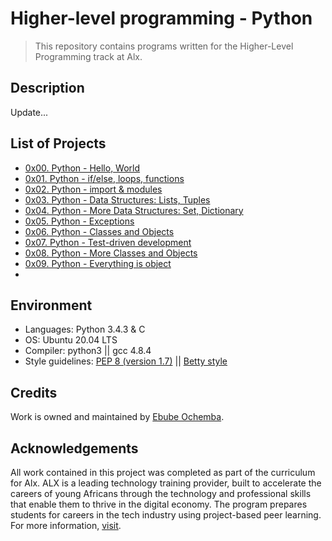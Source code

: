 # Higher-level programming - Python

> This repository contains programs written for the Higher-Level Programming track at Alx.

## Description

Update...

## List of Projects

- [0x00. Python - Hello, World](https://github.com/Ebube-Ochemba/alx-higher_level_programming/tree/master/0x00-python-hello_world)
- [0x01. Python - if/else, loops, functions](https://github.com/Ebube-Ochemba/alx-higher_level_programming/tree/master/0x01-python-if_else_loops_functions)
- [0x02. Python - import & modules](https://github.com/Ebube-Ochemba/alx-higher_level_programming/tree/master/0x02-python-import_modules)
- [0x03. Python - Data Structures: Lists, Tuples](https://github.com/Ebube-Ochemba/alx-higher_level_programming/tree/master/0x03-python-data_structures)
- [0x04. Python - More Data Structures: Set, Dictionary](https://github.com/Ebube-Ochemba/alx-higher_level_programming/tree/master/0x04-python-more_data_structures)
- [0x05. Python - Exceptions](https://github.com/Ebube-Ochemba/alx-higher_level_programming/tree/master/0x05-python-exceptions)
- [0x06. Python - Classes and Objects](https://github.com/Ebube-Ochemba/alx-higher_level_programming/tree/master/0x06-python-classes)
- [0x07. Python - Test-driven development](https://github.com/Ebube-Ochemba/alx-higher_level_programming/tree/master/0x07-python-test_driven_development)
- [0x08. Python - More Classes and Objects](https://github.com/Ebube-Ochemba/alx-higher_level_programming/tree/master/0x08-python-more_classes)
- [0x09. Python - Everything is object](https://github.com/Ebube-Ochemba/alx-higher_level_programming/tree/master/0x09-python-everything_is_object)
- [](https://github.com/Ebube-Ochemba/alx-higher_level_programming/tree/master/)

## Environment

- Languages: Python 3.4.3 & C
- OS: Ubuntu 20.04 LTS
- Compiler: python3 ||  gcc 4.8.4
- Style guidelines: [PEP 8 (version 1.7)](https://peps.python.org/pep-0008/) || [Betty style](https://github.com/holbertonschool/Betty/wiki)

## Credits

Work is owned and maintained by [Ebube Ochemba](https://twitter.com/ebube116).

## Acknowledgements

All work contained in this project was completed as part of the curriculum for Alx. ALX is a leading technology training provider, built to accelerate the careers of young Africans through the technology and professional skills that enable them to thrive in the digital economy. The program prepares students for careers in the tech industry using project-based peer learning. For more information, [visit](https://www.alxafrica.com/).
